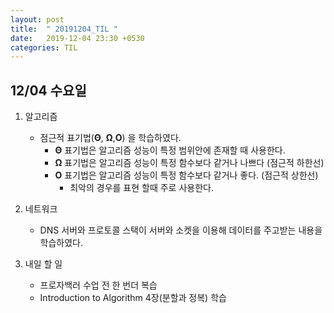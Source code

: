 ```yaml
---
layout: post
title:  " 20191204_TIL "
date:   2019-12-04 23:30 +0530
categories: TIL
---
```




## 12/04 수요일



1. 알고리즘
   - 점근적 표기법(**Θ**, **Ω**,**O**) 을 학습하였다.
     - **Θ** 표기법은 알고리즘 성능이 특정 범위안에 존재할 때 사용한다.
     - **Ω** 표기법은 알고리즘 성능이 특정 함수보다 같거나 나쁘다 (점근적 하한선)
     - **O** 표기법은 알고리즘 성능이 특정 함수보다 같거나 좋다. (점근적 상한선)
       - 최악의 경우를 표현 할때 주로 사용한다.



2. 네트워크
   - DNS 서버와 프로토콜 스택이 서버와 소켓을 이용해 데이터를 주고받는 내용을 학습하였다.



3. 내일 할 일
   - 프로자백러 수업 전 한 번더 복습
   - Introduction to Algorithm 4장(분할과 정복) 학습

